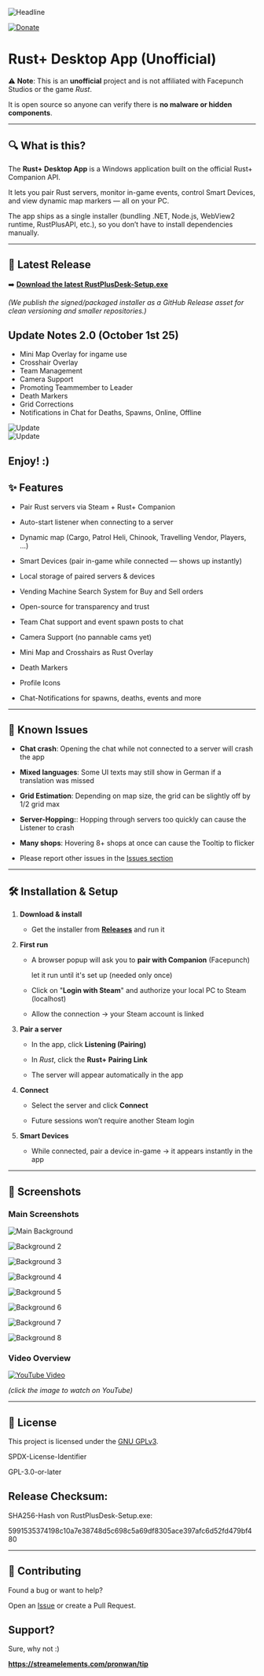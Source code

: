![Headline](./headlineGIT.jpg) 

[![Donate](./donate.png)](https://streamelements.com/pronwan/tip)


# Rust+ Desktop App (Unofficial)



⚠️ **Note**: This is an **unofficial** project and is not affiliated with Facepunch Studios or the game *Rust*.  

It is open source so anyone can verify there is **no malware or hidden components**.



---



## 🔍 What is this?



The **Rust+ Desktop App** is a Windows application built on the official Rust+ Companion API.  

It lets you pair Rust servers, monitor in-game events, control Smart Devices, and view dynamic map markers — all on your PC.



The app ships as a single installer (bundling .NET, Node.js, WebView2 runtime, RustPlusAPI, etc.), so you don’t have to install dependencies manually.



---



## 🚀 Latest Release



➡️ **[Download the latest RustPlusDesk-Setup.exe](../../releases/latest)**


*(We publish the signed/packaged installer as a GitHub Release asset for clean versioning and smaller repositories.)*

## Update Notes 2.0 (October 1st 25)
- Mini Map Overlay for ingame use
- Crosshair Overlay
- Team Management
- Camera Support
- Promoting Teammember to Leader
- Death Markers
- Grid Corrections
- Notifications in Chat for Deaths, Spawns, Online, Offline

![Update](./V2-1.png)  
![Update](./V2-2.png) 

Enjoy! :) 
---



## ✨ Features



- Pair Rust servers via Steam + Rust+ Companion

- Auto-start listener when connecting to a server

- Dynamic map (Cargo, Patrol Heli, Chinook, Travelling Vendor, Players, …)

- Smart Devices (pair in-game while connected — shows up instantly)

- Local storage of paired servers & devices

- Vending Machine Search System for Buy and Sell orders

- Open-source for transparency and trust

- Team Chat support and event spawn posts to chat

- Camera Support (no pannable cams yet)

- Mini Map and Crosshairs as Rust Overlay

- Death Markers

- Profile Icons

- Chat-Notifications for spawns, deaths, events and more

---



## 🐞 Known Issues



- **Chat crash**: Opening the chat while not connected to a server will crash the app  

- **Mixed languages**: Some UI texts may still show in German if a translation was missed  

- **Grid Estimation**: Depending on map size, the grid can be slightly off by 1/2 grid max

- **Server-Hopping:**: Hopping through servers too quickly can cause the Listener to crash

- **Many shops**: Hovering 8+ shops at once can cause the Tooltip to flicker

- Please report other issues in the [Issues section](../../issues)

---



## 🛠️ Installation & Setup



1. **Download & install**  

   - Get the installer from **[Releases](../../releases/latest)** and run it



2. **First run**

   - A browser popup will ask you to **pair with Companion** (Facepunch)

     let it run until it's set up (needed only once)

   - Click on "**Login with Steam**" and authorize your local PC to Steam (localhost)  

   - Allow the connection → your Steam account is linked



4. **Pair a server**  

   - In the app, click **Listening (Pairing)**  

   - In *Rust*, click the **Rust+ Pairing Link**  

   - The server will appear automatically in the app



5. **Connect**  

   - Select the server and click **Connect**  

   - Future sessions won’t require another Steam login



6. **Smart Devices**  

   - While connected, pair a device in-game → it appears instantly in the app



---



## 📸 Screenshots



### Main Screenshots

![Main Background](./RustPlusDesktop/rustplusbg.png)  

![Background 2](./RustPlusDesktop/rustplusbg2.png)  

![Background 3](./RustPlusDesktop/rustplusbg3.png)  

![Background 4](./RustPlusDesktop/rustplusbg4.png)  

![Background 5](./RustPlusDesktop/rustplusbg5.png)  

![Background 6](./RustPlusDesktop/rustplusbg6.png)  

![Background 7](./RustPlusDesktop/rustplusbg7.png)  

![Background 8](./RustPlusDesktop/rustplusbg8.png)



### Video Overview

[![YouTube Video](./RustPlusDesktop/rustplusbg.png)](https://www.youtube.com/watch?v=4NlFuLPK4wk)  

*(click the image to watch on YouTube)*



---



## 📜 License



This project is licensed under the [GNU GPLv3](./LICENSE).

SPDX-License-Identifier

GPL-3.0-or-later



## Release Checksum:

SHA256-Hash von RustPlusDesk-Setup.exe:

5991535374198c10a7e38748d5c698c5a69df8305ace397afc6d52fd479bf480

---



## 🙌 Contributing



Found a bug or want to help?  

Open an [Issue](../../issues) or create a Pull Request.



## Support?



Sure, why not :) 

**https://streamelements.com/pronwan/tip**

